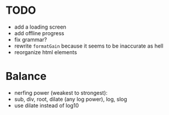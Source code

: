 # TODO

- add a loading screen
- add offline progress
- fix grammar?
- rewrite `formatGain` because it seems to be inaccurate as hell
- reorganize html elements

# Balance

- nerfing power (weakest to strongest):
- sub, div, root, dilate (any log power), log, slog
- use dilate instead of log10
